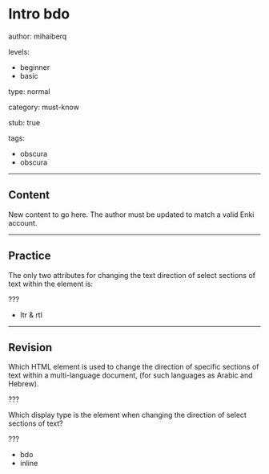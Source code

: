 # Intro bdo
author: mihaiberq

levels:
  - beginner
  - basic

type: normal

category: must-know

stub: true

tags:
  - obscura
  - obscura


---
## Content

New content to go here. The author must be updated to match a valid Enki account.

---
## Practice

The only two attributes for changing the text direction of select sections of text within the <bdo> element is:

???

* ltr & rtl


---
## Revision

Which HTML element is used to change the direction of specific sections of text within a multi-language document, (for such languages as Arabic and Hebrew).

???

Which display type is the <bdo> element when changing the direction of select sections of text?

???
* bdo
* inline
